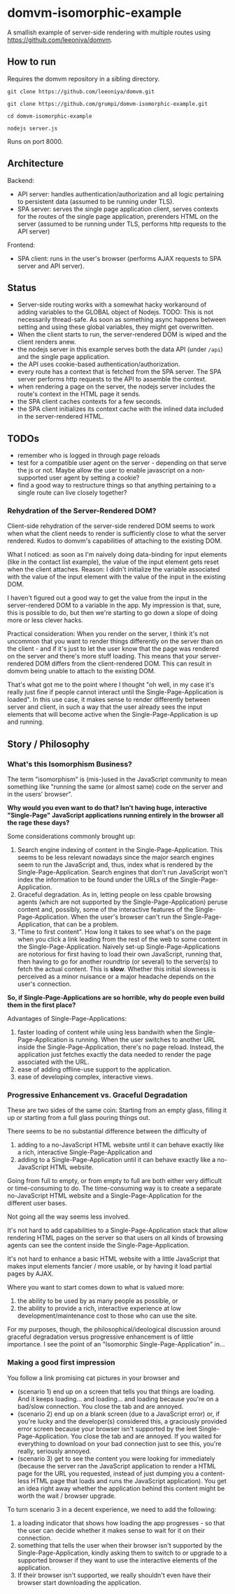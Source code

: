 # domvm-isomorphic-example
A smallish example of server-side rendering with multiple routes using https://github.com/leeoniya/domvm.

## How to run

Requires the domvm repository in a sibling directory.

`git clone https://github.com/leeoniya/domvm.git`

`git clone https://github.com/grumpi/domvm-isomorphic-example.git`

`cd domvm-isomorphic-example`

`nodejs server.js`

Runs on port 8000.

## Architecture

Backend:
* API server: handles authentication/authorization and all logic pertaining to persistent data (assumed to be running under TLS).
* SPA server: serves the single page application client, serves contexts for the routes of the single page application, prerenders HTML on the server (assumed to be running under TLS, performs http requests to the API server)

Frontend:
* SPA client: runs in the user's browser (performs AJAX requests to SPA server and API server).

## Status

* Server-side routing works with a somewhat hacky workaround of adding variables to the GLOBAL object of Nodejs. TODO: This is not necessarily thread-safe. As soon as something async happens between setting and using these global variables, they might get overwritten.
* When the client starts to run, the server-rendered DOM is wiped and the client renders anew.
* the nodejs server in this example serves both the data API (under `/api`) and the single page application.
* the API uses cookie-based authentication/authorization.
* every route has a context that is fetched from the SPA server. The SPA server performs http requests to the API to assemble the context.
* when rendering a page on the server, the nodejs server includes the route's context in the HTML page it sends.
* the SPA client caches contexts for a few seconds.
* the SPA client initializes its context cache with the inlined data included in the server-rendered HTML.

## TODOs

* remember who is logged in through page reloads
* test for a compatible user agent on the server - depending on that serve the js or not. Maybe allow the user to enable javascript on a non-supported user agent by setting a cookie?
* find a good way to restructure things so that anything pertaining to a single route can live closely together?

### Rehydration of the Server-Rendered DOM?

Client-side rehydration of the server-side rendered DOM seems to work when what the client needs to render is sufficiently close to what the server rendered. Kudos to domvm's capabilities of attaching to the existing DOM.

What I noticed: as soon as I'm naively doing data-binding for input elements (like in the contact list example), the value of the input element gets reset when the client attaches. Reason: I didn't initialize the variable associated with the value of the input element with the value of the input in the existing DOM.

I haven't figured out a good way to get the value from the input in the server-rendered DOM to a variable in the app. My impression is that, sure, this is possible to do, but then we're starting to go down a slope of doing more or less clever hacks.

Practical consideration: When you render on the server, I think it's not uncommon that you want to render things differently on the server than on the client - and if it's just to let the user know that the page was rendered on the server and there's more stuff loading. This means that your server-rendered DOM differs from the client-rendered DOM. This can result in domvm being unable to attach to the existing DOM.

That's what got me to the point where I thought "oh well, in my case it's really just fine if people cannot interact until the Single-Page-Application is loaded". In this use case, it makes sense to render differently between server and client, in such a way that the user already sees the input elements that will become active when the Single-Page-Application is up and running.

## Story / Philosophy

### What's this Isomorphism Business?

The term "isomorphism" is (mis-)used in the JavaScript community to mean something like "running the same (or almost same) code on the server and in the users' browser".

**Why would you even want to do that? Isn't having huge, interactive "Single-Page" JavaScript applications running entirely in the browser all the rage these days?**

Some considerations commonly brought up:

1. Search engine indexing of content in the Single-Page-Application. This seems to be less relevant nowadays since the major search engines seem to run the JavaScript and, thus, index what is rendered by the Single-Page-Application. Search engines that don't run JavaScript won't index the information to be found under the URLs of the Single-Page-Application.
2. Graceful degradation. As in, letting people on less cpable browsing agents (which are not supported by the Single-Page-Application) peruse content and, possibly, some of the interactive features of the Single-Page-Application. When the user's browser can't run the Single-Page-Application, that can be a problem.
3. "Time to first content". How long it takes to see what's on the page when you click a link leading from the rest of the web to some content in the Single-Page-Application. Naively set-up Single-Page-Applications are notorious for first having to load their own JavaScript, running that, then having to go for another roundtrip (or several) to the server(s) to fetch the actual content. This is **slow**. Whether this initial slowness is perceived as a minor nuisance or a major headache depends on the user's connection.

**So, if Single-Page-Applications are so horrible, why do people even build them in the first place?**

Advantages of Single-Page-Applications:

1. faster loading of content while using less bandwith when the Single-Page-Application is running. When the user switches to another URL inside the Single-Page-Application, there's no page reload. Instead, the application just fetches exactly the data needed to render the page associated with the URL.
2. ease of adding offline-use support to the application.
3. ease of developing complex, interactive views.

### Progressive Enhancement vs. Graceful Degradation

These are two sides of the same coin: Starting from an empty glass, filling it up or starting from a full glass pouring things out.

There seems to be no substantial difference between the difficulty of 

1. adding to a no-JavaScript HTML website until it can behave exactly like a rich, interactive Single-Page-Application and
2. adding to a Single-Page-Application until it can behave exactly like a no-JavaScript HTML website.

Going from full to empty, or from empty to full are both either very difficult or time-consuming to do. The time-consuming way is to create a separate no-JavaScript HTML website and a Single-Page-Application for the different user bases.

Not going all the way seems less involved.

It's not hard to add capabilities to a Single-Page-Application stack that allow rendering HTML pages on the server so that users on all kinds of browsing agents can see the content inside the Single-Page-Application.

It's not hard to enhance a basic HTML website with a little JavaScript that makes input elements fancier / more usable, or by having it load partial pages by AJAX.

Where you want to start comes down to what is valued more:

1. the ability to be used by as many people as possible, or
2. the ability to provide a rich, interactive experience at low development/maintenance cost to those who can use the site.

For my purposes, though, the philosophical/ideological discussion around graceful degradation versus progressive enhancement is of little importance. I see the point of an "Isomorphic Single-Page-Application" in...

### Making a good first impression

You follow a link promising cat pictures in your browser and 
* (scenario 1) end up on a screen that tells you that things are loading. And it keeps loading... and loading... and loading because you're on a bad/slow connection. You close the tab and are annoyed.
* (scenario 2) end up on a blank screen (due to a JavaScript error) or, if you're lucky and the developer(s) considered this, a graciously provided error screen because your browser isn't supported by the leet Single-Page-Application. You close the tab and are annoyed. If you waited for everything to download on your bad connection just to see this, you're really, seriously annoyed.
* (scenario 3) get to see the content you were looking for immediately (because the server ran the JavaScript application to render a HTML page for the URL you requested, instead of just dumping you a content-less HTML page that loads and runs the JavaScript application). You get an idea right away whether the application behind this content might be worth the wait / browser upgrade.

To turn scenario 3 in a decent experience, we need to add the following:

1. a loading indicator that shows how loading the app progresses - so that the user can decide whether it makes sense to wait for it on their connection.
2. something that tells the user when their browser isn't supported by the Single-Page-Application, kindly asking them to switch to or upgrade to a supported browser if they want to use the interactive elements of the application.
3. If their browser isn't supported, we really shouldn't even have their browser start downloading the application.
